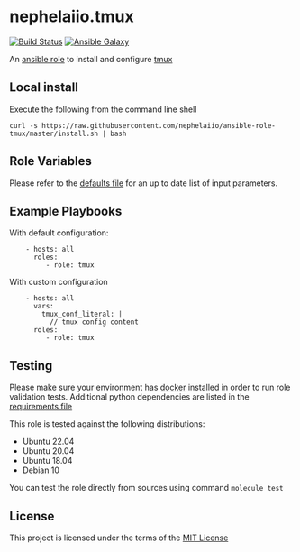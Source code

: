 # nephelaiio.tmux

[![Build Status](https://github.com/nephelaiio/ansible-role-tmux/workflows/molecule/badge.svg)](https://github.com/nephelaiio/ansible-role-tmux/actions)
[![Ansible Galaxy](http://img.shields.io/badge/ansible--galaxy-nephelaiio.tmux-blue.svg)](https://galaxy.ansible.com/nephelaiio/tmux/)

An [ansible role](https://galaxy.ansible.com/nephelaiio/tmux) to install and configure [tmux](https://tmux.github.io)

## Local install

Execute the following from the command line shell

```
curl -s https://raw.githubusercontent.com/nephelaiio/ansible-role-tmux/master/install.sh | bash
```

## Role Variables

Please refer to the [defaults file](/defaults/main.yml) for an up to date list of input parameters.

## Example Playbooks

With default configuration:

```
    - hosts: all
      roles:
         - role: tmux
```

With custom configuration

```
    - hosts: all
      vars:
        tmux_conf_literal: |
          // tmux config content
      roles:
         - role: tmux
```

## Testing

Please make sure your environment has [docker](https://www.docker.com) installed in order to run role validation tests. Additional python dependencies are listed in the [requirements file](https://github.com/nephelaiio/ansible-role-requirements/blob/master/requirements.txt)

This role is tested against the following distributions:

  * Ubuntu 22.04
  * Ubuntu 20.04
  * Ubuntu 18.04
  * Debian 10

You can test the role directly from sources using command ` molecule test `

## License

This project is licensed under the terms of the [MIT License](/LICENSE)
